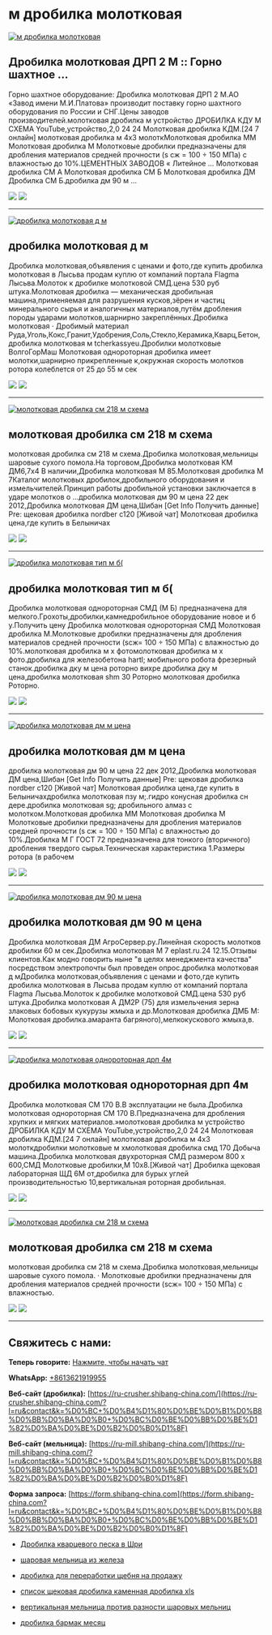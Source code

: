 # м дробилка молотковая

<a href="https://swt.shibang-china.com/?l=ru&img&k=%D0%BC+%D0%B4%D1%80%D0%BE%D0%B1%D0%B8%D0%BB%D0%BA%D0%B0+%D0%BC%D0%BE%D0%BB%D0%BE%D1%82%D0%BA%D0%BE%D0%B2%D0%B0%D1%8F" target="_blank">![м дробилка молотковая](http://static.shibang-china.com/all-800x300/281.jpg)</a>

## Дробилка молотковая ДРП 2 М :: Горно шахтное …
Горно шахтное оборудование: Дробилка молотковая ДРП 2 М.АО &#171;Завод имени М.И.Платова&#187; производит поставку горно шахтного оборудования по России и СНГ.Цены заводов производителей.молотковая дробилка м устройство ДРОБИЛКА КДУ М СХЕМА YouTube,устройство,2,0 24 24 Молотковая дробилка КДМ.[24 7 онлайн] молотковая дробилка м 4х3 молоткМолотковая дробилка ММ Молотковая дробилка М Молотковые дробилки предназначены для дробления материалов средней прочности (s сж = 100 &#247; 150 МПа) с влажностью до 10%.ЦЕМЕНТНЫХ ЗАВОДОВ &#171; Литейное … Молотковая дробилка СМ А Молотковая дробилка СМ Б Молотковая дробилка ДМ Дробилка СМ Б.дробилка дм 90 м …


<a href="https://whatsapp.shibangsoft.com/WhatsApp.php" target="_blank" title="WhatsApp">![](http://static.shibang-china.com/icon/whatsapp.png)</a> <a href="https://swt.shibang-china.com/?l=ru&icon&k=%D0%BC+%D0%B4%D1%80%D0%BE%D0%B1%D0%B8%D0%BB%D0%BA%D0%B0+%D0%BC%D0%BE%D0%BB%D0%BE%D1%82%D0%BA%D0%BE%D0%B2%D0%B0%D1%8F" target="_blank">![](http://static.shibang-china.com/icon/chat-ru.png)</a>

---

<a href="https://swt.shibang-china.com/?l=ru&img&k=%D0%BC+%D0%B4%D1%80%D0%BE%D0%B1%D0%B8%D0%BB%D0%BA%D0%B0+%D0%BC%D0%BE%D0%BB%D0%BE%D1%82%D0%BA%D0%BE%D0%B2%D0%B0%D1%8F" target="_blank">![дробилка молотковая д м](http://static.shibang-china.com/all-800x300/363.jpg)</a>

## дробилка молотковая д м
Дробилка молотковая,объявления с ценами и фото,где купить дробилка молотковая в Лысьва продам куплю от компаний портала Flagma Лысьва.Молоток к дробилке молотковой СМД.цена 530 руб штука.Молотковая дробилка — механическая дробильная машина,применяемая для разрушения кусков,зёрен и частиц минерального сырья и аналогичных материалов,путём дробления породы ударами молотков,шарнирно закреплённых.Дробилка молотковая&nbsp;&#0183;&#32;Дробимый материал Руда,Уголь,Кокс,Гранит,Удобрения,Соль,Стекло,Керамика,Кварц,Бетон,дробилка молотковая м tcherkassyeu.Дробилки молотковые ВолгоГорМаш Молотковая однороторная дробилка имеет молотки,шарнирно прикрепленные к,окружная скорость молотков ротора колеблется от 25 до 55 м сек


<a href="https://whatsapp.shibangsoft.com/WhatsApp.php" target="_blank" title="WhatsApp">![](http://static.shibang-china.com/icon/whatsapp.png)</a> <a href="https://swt.shibang-china.com/?l=ru&icon&k=%D0%BC+%D0%B4%D1%80%D0%BE%D0%B1%D0%B8%D0%BB%D0%BA%D0%B0+%D0%BC%D0%BE%D0%BB%D0%BE%D1%82%D0%BA%D0%BE%D0%B2%D0%B0%D1%8F" target="_blank">![](http://static.shibang-china.com/icon/chat-ru.png)</a>

---

<a href="https://swt.shibang-china.com/?l=ru&img&k=%D0%BC+%D0%B4%D1%80%D0%BE%D0%B1%D0%B8%D0%BB%D0%BA%D0%B0+%D0%BC%D0%BE%D0%BB%D0%BE%D1%82%D0%BA%D0%BE%D0%B2%D0%B0%D1%8F" target="_blank">![молотковая дробилка см 218 м схема](http://static.shibang-china.com/all-800x300/1010.jpg)</a>

## молотковая дробилка см 218 м схема
молотковая дробилка см 218 м схема.Дробилка молотковая,мельницы шаровые сухого помола.На торговом,Дробилка молотковая КМ ДМ6,7х4 В наличии,Дробилка молотковая М 85.Молотковая дробилка М 7Каталог молотковых дробилок,дробильного оборудования и измельчителей.Принцип работы дробильной установки заключается в ударе молотков о …дробилка молотковая дм 90 м цена 22 дек 2012,Дробилка молотковая ДМ цена,Шибан [Get Info Получить данные] Pre: щековая дробилка nordber c120 [Живой чат] Молотковая дробилка цена,где купить в Белыничах


<a href="https://whatsapp.shibangsoft.com/WhatsApp.php" target="_blank" title="WhatsApp">![](http://static.shibang-china.com/icon/whatsapp.png)</a> <a href="https://swt.shibang-china.com/?l=ru&icon&k=%D0%BC+%D0%B4%D1%80%D0%BE%D0%B1%D0%B8%D0%BB%D0%BA%D0%B0+%D0%BC%D0%BE%D0%BB%D0%BE%D1%82%D0%BA%D0%BE%D0%B2%D0%B0%D1%8F" target="_blank">![](http://static.shibang-china.com/icon/chat-ru.png)</a>

---

<a href="https://swt.shibang-china.com/?l=ru&img&k=%D0%BC+%D0%B4%D1%80%D0%BE%D0%B1%D0%B8%D0%BB%D0%BA%D0%B0+%D0%BC%D0%BE%D0%BB%D0%BE%D1%82%D0%BA%D0%BE%D0%B2%D0%B0%D1%8F" target="_blank">![дробилка молотковая тип м б(](http://static.shibang-china.com/all-800x300/132.jpg)</a>

## дробилка молотковая тип м б(
Дробилка молотковая однороторная СМД (М Б) предназначена для мелкого.Грохоты,дробилки,камнедробильное оборудование новое и б у.Получить цену Дробилка молотковая однороторная СМД Молотковая дробилка М.Молотковые дробилки предназначены для дробления материалов средней прочности (sсж= 100 &#247; 150 МПа) с влажностью до 10%.молотковая дробилка м х фотомолотковая дробилка м х фото.дробилка для железобетона hartl; мобильного робота фрезерный станок.дробилка дку м цена роторно вихре дробилка дку м цена,дробилка молотковая shm 30 Роторно молотковая дробилка Роторно.


<a href="https://whatsapp.shibangsoft.com/WhatsApp.php" target="_blank" title="WhatsApp">![](http://static.shibang-china.com/icon/whatsapp.png)</a> <a href="https://swt.shibang-china.com/?l=ru&icon&k=%D0%BC+%D0%B4%D1%80%D0%BE%D0%B1%D0%B8%D0%BB%D0%BA%D0%B0+%D0%BC%D0%BE%D0%BB%D0%BE%D1%82%D0%BA%D0%BE%D0%B2%D0%B0%D1%8F" target="_blank">![](http://static.shibang-china.com/icon/chat-ru.png)</a>

---

<a href="https://swt.shibang-china.com/?l=ru&img&k=%D0%BC+%D0%B4%D1%80%D0%BE%D0%B1%D0%B8%D0%BB%D0%BA%D0%B0+%D0%BC%D0%BE%D0%BB%D0%BE%D1%82%D0%BA%D0%BE%D0%B2%D0%B0%D1%8F" target="_blank">![дробилка молотковая дм м цена](http://static.shibang-china.com/all-800x300/1076.jpg)</a>

## дробилка молотковая дм м цена
дробилка молотковая дм 90 м цена 22 дек 2012,Дробилка молотковая ДМ цена,Шибан [Get Info Получить данные] Pre: щековая дробилка nordber c120 [Живой чат] Молотковая дробилка цена,где купить в Белыничахдробилка молотковая пзу м;.гидро конусная дробилка сн дере.дробилка молотковая sg; дробильного алмаз с молотком.Молотковая дробилка ММ Молотковая дробилка М Молотковые дробилки предназначены для дробления материалов средней прочности (s сж = 100 &#247; 150 МПа) с влажностью до 10%.Дробилка М Г ГОСТ 72 предназначена для тонкого (вторичного) дробления твердого сырья.Техническая характеристика 1.Размеры ротора (в рабочем


<a href="https://whatsapp.shibangsoft.com/WhatsApp.php" target="_blank" title="WhatsApp">![](http://static.shibang-china.com/icon/whatsapp.png)</a> <a href="https://swt.shibang-china.com/?l=ru&icon&k=%D0%BC+%D0%B4%D1%80%D0%BE%D0%B1%D0%B8%D0%BB%D0%BA%D0%B0+%D0%BC%D0%BE%D0%BB%D0%BE%D1%82%D0%BA%D0%BE%D0%B2%D0%B0%D1%8F" target="_blank">![](http://static.shibang-china.com/icon/chat-ru.png)</a>

---

<a href="https://swt.shibang-china.com/?l=ru&img&k=%D0%BC+%D0%B4%D1%80%D0%BE%D0%B1%D0%B8%D0%BB%D0%BA%D0%B0+%D0%BC%D0%BE%D0%BB%D0%BE%D1%82%D0%BA%D0%BE%D0%B2%D0%B0%D1%8F" target="_blank">![дробилка молотковая дм 90 м цена](http://static.shibang-china.com/all-800x300/1052.jpg)</a>

## дробилка молотковая дм 90 м цена
Дробилка молотковая ДМ АгроСервер.ру.Линейная скорость молотков дробилки 60 м сек.Дробилка молотковая М 7 eplast.ru.24 12.15.Отзывы клиентов.Как модно говорить ныне &quot;в целях менеджмента качества&quot; посредством электропочты был проведен опрос.дробилка молотковая д мДробилка молотковая,объявления с ценами и фото,где купить дробилка молотковая в Лысьва продам куплю от компаний портала Flagma Лысьва.Молоток к дробилке молотковой СМД.цена 530 руб штука.Дробилка молотковая А ДМ2Р (75) для измельчения зерна злаковых бобовых кукурузы жмыха и др.Молотковая дробилка ДМБ М: Молотковая дробилка.амаранта багряного),мелкокускового жмыха,в.


<a href="https://whatsapp.shibangsoft.com/WhatsApp.php" target="_blank" title="WhatsApp">![](http://static.shibang-china.com/icon/whatsapp.png)</a> <a href="https://swt.shibang-china.com/?l=ru&icon&k=%D0%BC+%D0%B4%D1%80%D0%BE%D0%B1%D0%B8%D0%BB%D0%BA%D0%B0+%D0%BC%D0%BE%D0%BB%D0%BE%D1%82%D0%BA%D0%BE%D0%B2%D0%B0%D1%8F" target="_blank">![](http://static.shibang-china.com/icon/chat-ru.png)</a>

---

<a href="https://swt.shibang-china.com/?l=ru&img&k=%D0%BC+%D0%B4%D1%80%D0%BE%D0%B1%D0%B8%D0%BB%D0%BA%D0%B0+%D0%BC%D0%BE%D0%BB%D0%BE%D1%82%D0%BA%D0%BE%D0%B2%D0%B0%D1%8F" target="_blank">![дробилка молотковая однороторная дрп 4м](http://static.shibang-china.com/all-800x300/1362.jpg)</a>

## дробилка молотковая однороторная дрп 4м
Дробилка молотковая СМ 170 В.В эксплуатации не была.Дробилка молотковая однороторная СМ 170 В.Предназначена для дробления хрупких и мягких материалов.&#187;молотковая дробилка м устройство ДРОБИЛКА КДУ М СХЕМА YouTube,устройство,2,0 24 24 Молотковая дробилка КДМ.[24 7 онлайн] молотковая дробилка м 4х3 молоткдробилки молотковые м хмолотковая дробилка смд 170 Добыча машина.Дробилка молотковая двухроторная СМД размером 800 х 600,СМД Молотковые дробилки,М 10х8.[Живой чат] Дробилка щековая лабораторная ЩД 6М от,дробилка для бурых углей производительностью 10,вертикальная роторная дробильная.


<a href="https://whatsapp.shibangsoft.com/WhatsApp.php" target="_blank" title="WhatsApp">![](http://static.shibang-china.com/icon/whatsapp.png)</a> <a href="https://swt.shibang-china.com/?l=ru&icon&k=%D0%BC+%D0%B4%D1%80%D0%BE%D0%B1%D0%B8%D0%BB%D0%BA%D0%B0+%D0%BC%D0%BE%D0%BB%D0%BE%D1%82%D0%BA%D0%BE%D0%B2%D0%B0%D1%8F" target="_blank">![](http://static.shibang-china.com/icon/chat-ru.png)</a>

---

<a href="https://swt.shibang-china.com/?l=ru&img&k=%D0%BC+%D0%B4%D1%80%D0%BE%D0%B1%D0%B8%D0%BB%D0%BA%D0%B0+%D0%BC%D0%BE%D0%BB%D0%BE%D1%82%D0%BA%D0%BE%D0%B2%D0%B0%D1%8F" target="_blank">![молотковая дробилка см 218 м схема](http://static.shibang-china.com/all-800x300/378.jpg)</a>

## молотковая дробилка см 218 м схема
молотковая дробилка см 218 м схема.Дробилка молотковая,мельницы шаровые сухого помола.&nbsp;&#0183;&#32;Молотковые дробилки предназначены для дробления материалов средней прочности (sсж= 100 &#247; 150 МПа) с влажностью.

<a href="https://whatsapp.shibangsoft.com/WhatsApp.php" target="_blank" title="WhatsApp">![](http://static.shibang-china.com/icon/whatsapp.png)</a> <a href="https://swt.shibang-china.com/?l=ru&icon&k=%D0%BC+%D0%B4%D1%80%D0%BE%D0%B1%D0%B8%D0%BB%D0%BA%D0%B0+%D0%BC%D0%BE%D0%BB%D0%BE%D1%82%D0%BA%D0%BE%D0%B2%D0%B0%D1%8F" target="_blank">![](http://static.shibang-china.com/icon/chat-ru.png)</a>

---
## Свяжитесь с нами:

**Теперь говорите:** [Нажмите, чтобы начать чат](https://swt.shibang-china.com?l=ru&contact&k=%D0%BC+%D0%B4%D1%80%D0%BE%D0%B1%D0%B8%D0%BB%D0%BA%D0%B0+%D0%BC%D0%BE%D0%BB%D0%BE%D1%82%D0%BA%D0%BE%D0%B2%D0%B0%D1%8F)

**WhatsApp:**  [+8613621919955](https://whatsapp.shibangsoft.com/WhatsApp.php)

**Веб-сайт (дробилка):** [https://ru-crusher.shibang-china.com/](https://ru-crusher.shibang-china.com/?l=ru&contact&k=%D0%BC+%D0%B4%D1%80%D0%BE%D0%B1%D0%B8%D0%BB%D0%BA%D0%B0+%D0%BC%D0%BE%D0%BB%D0%BE%D1%82%D0%BA%D0%BE%D0%B2%D0%B0%D1%8F)

**Веб-сайт (мельница):** [https://ru-mill.shibang-china.com/](https://ru-mill.shibang-china.com/?l=ru&contact&k=%D0%BC+%D0%B4%D1%80%D0%BE%D0%B1%D0%B8%D0%BB%D0%BA%D0%B0+%D0%BC%D0%BE%D0%BB%D0%BE%D1%82%D0%BA%D0%BE%D0%B2%D0%B0%D1%8F)

**Форма запроса:** [https://form.shibang-china.com](https://form.shibang-china.com?l=ru&contact&k=%D0%BC+%D0%B4%D1%80%D0%BE%D0%B1%D0%B8%D0%BB%D0%BA%D0%B0+%D0%BC%D0%BE%D0%BB%D0%BE%D1%82%D0%BA%D0%BE%D0%B2%D0%B0%D1%8F)

* [Дробилка кварцевого песка в Шри](../122/%D0%94%D1%80%D0%BE%D0%B1%D0%B8%D0%BB%D0%BA%D0%B0%20%D0%BA%D0%B2%D0%B0%D1%80%D1%86%D0%B5%D0%B2%D0%BE%D0%B3%D0%BE%20%D0%BF%D0%B5%D1%81%D0%BA%D0%B0%20%D0%B2%20%D0%A8%D1%80%D0%B8.md)

* [шаровая мельница из железа](../122/%D1%88%D0%B0%D1%80%D0%BE%D0%B2%D0%B0%D1%8F%20%D0%BC%D0%B5%D0%BB%D1%8C%D0%BD%D0%B8%D1%86%D0%B0%20%D0%B8%D0%B7%20%D0%B6%D0%B5%D0%BB%D0%B5%D0%B7%D0%B0.md)

* [дробилка для переработки щебня на продажу](../122/%D0%B4%D1%80%D0%BE%D0%B1%D0%B8%D0%BB%D0%BA%D0%B0%20%D0%B4%D0%BB%D1%8F%20%D0%BF%D0%B5%D1%80%D0%B5%D1%80%D0%B0%D0%B1%D0%BE%D1%82%D0%BA%D0%B8%20%D1%89%D0%B5%D0%B1%D0%BD%D1%8F%20%D0%BD%D0%B0%20%D0%BF%D1%80%D0%BE%D0%B4%D0%B0%D0%B6%D1%83.md)

* [список щековая дробилка каменная дробилка xls](../125/%D1%81%D0%BF%D0%B8%D1%81%D0%BE%D0%BA%20%D1%89%D0%B5%D0%BA%D0%BE%D0%B2%D0%B0%D1%8F%20%D0%B4%D1%80%D0%BE%D0%B1%D0%B8%D0%BB%D0%BA%D0%B0%20%D0%BA%D0%B0%D0%BC%D0%B5%D0%BD%D0%BD%D0%B0%D1%8F%20%D0%B4%D1%80%D0%BE%D0%B1%D0%B8%D0%BB%D0%BA%D0%B0%20xls.md)

* [вертикальная мельница против разности шаровых мельниц](../125/%D0%B2%D0%B5%D1%80%D1%82%D0%B8%D0%BA%D0%B0%D0%BB%D1%8C%D0%BD%D0%B0%D1%8F%20%D0%BC%D0%B5%D0%BB%D1%8C%D0%BD%D0%B8%D1%86%D0%B0%20%D0%BF%D1%80%D0%BE%D1%82%D0%B8%D0%B2%20%D1%80%D0%B0%D0%B7%D0%BD%D0%BE%D1%81%D1%82%D0%B8%20%D1%88%D0%B0%D1%80%D0%BE%D0%B2%D1%8B%D1%85%20%D0%BC%D0%B5%D0%BB%D1%8C%D0%BD%D0%B8%D1%86.md)

* [дробилка бармак месяц](../121/%D0%B4%D1%80%D0%BE%D0%B1%D0%B8%D0%BB%D0%BA%D0%B0%20%D0%B1%D0%B0%D1%80%D0%BC%D0%B0%D0%BA%20%D0%BC%D0%B5%D1%81%D1%8F%D1%86.md)